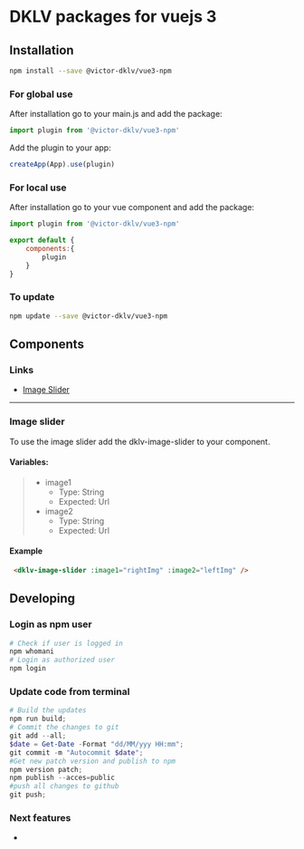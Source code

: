 
# DKLV packages for vuejs 3

## Installation

```sh
npm install --save @victor-dklv/vue3-npm
```
### For global use 

After installation go to your main.js and add the package:

```js
import plugin from '@victor-dklv/vue3-npm'
```

Add the plugin to your app:

```js
createApp(App).use(plugin)
```

### For local use

After installation go to your vue component and add the package:

```js
import plugin from '@victor-dklv/vue3-npm'

export default {
    components:{
        plugin
    }
}
```

### To update

```sh
npm update --save @victor-dklv/vue3-npm
```

## Components

### Links

- [Image Slider](#imageslider)

<hr/>

### <a id="imageslider"></a>Image slider

To use the image slider add the dklv-image-slider to your component.

#### Variables:

> - image1
>   - Type: String
>   - Expected: Url
> - image2
>   - Type: String
>   - Expected: Url

#### Example

```html
 <dklv-image-slider :image1="rightImg" :image2="leftImg" />
```

## Developing

### Login as npm user

```powershell
# Check if user is logged in
npm whomani
# Login as authorized user
npm login
```

### Update code from terminal

```powershell
# Build the updates
npm run build; 
# Commit the changes to git
git add --all; 
$date = Get-Date -Format "dd/MM/yyy HH:mm"; 
git commit -m "Autocommit $date";
#Get new patch version and publish to npm
npm version patch;
npm publish --acces=public
#push all changes to github
git push;
```

### Next features

- 